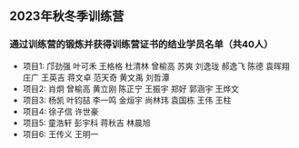 ## 2023年秋冬季训练营
### 通过训练营的锻炼并获得训练营证书的结业学员名单（共40人）

- 项目1: 邝劲强 叶可禾 王格格 杜清林 曾榆高 苏爽 刘逸珑 郝逸飞 陈德 袁晖翔 庄广 王英吉 蒋文卓 范天奇 黄文禹 刘哲潭
- 项目2: 肖炯 曾榆高 黄立刚 陈正宁 王振宇 郑好 郭涵宇 王烨文
- 项目3: 杨凯 叶钧喆 李一鸣 金烜宇 尚林玮 袁国栋 王伟 王柱
- 项目4: 徐子信 许世豪
- 项目5: 童浩轩 彭宇科 蒋秋吉 林晨旭
- 项目6: 王传义 王明一
